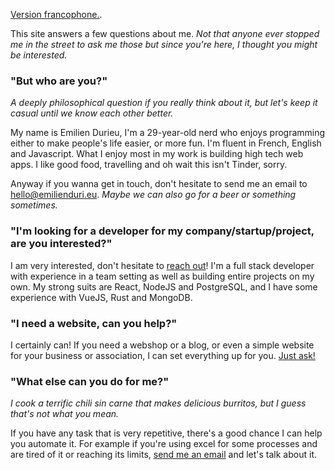 [Version francophone.](/fr).

This site answers a few questions about me.
_Not that anyone ever stopped me in the street to ask me those but since you're here, I thought you might be interested._

### "But who are you?"

_A deeply philosophical question if you really think about it, but let's keep it casual until we know each other better._

My name is Emilien Durieu, I'm a 29-year-old nerd who enjoys programming either to make people's life easier,
or more fun.
I'm fluent in French, English and Javascript.
What I enjoy most in my work is building high tech web apps.
I like good food, travelling and oh wait this isn't Tinder, sorry.

Anyway if you wanna get in touch, don't hesitate to send me an email
to [hello@emilienduri.eu](mailto:hello@emilienduri.eu?subject=Looking%20for%20a%20dev).
_Maybe we can also go for a beer or something sometimes._

### "I'm looking for a developer for my company/startup/project, are you interested?"

I am very interested, don't hesitate to [reach out](mailto:hello@emilienduri.eu?subject=Looking%20for%20a%20dev)!
I'm a full stack developer with experience in a team setting as well as building entire projects on my own.
My strong suits are React, NodeJS and PostgreSQL, and I have some experience with VueJS, Rust and MongoDB.

### "I need a website, can you help?"

I certainly can! If you need a webshop or a blog, or even a simple website for your business or association, I
can set everything up for you. [Just ask!](mailto:hello@emilienduri.eu?subject=Put%20me%20on%20the%20Internet)

### "What else can you do for me?"

_I cook a terrific chili sin carne that makes delicious burritos, but I guess that's not what you mean._

If you have any task that is very repetitive, there's a good chance I can help you automate it.
For example if you're using excel for some processes and are tired of it or reaching its limits, [send me an email](mailto:hello@emilienduri.eu?subject=Bloody%20Exc-hell) and let's talk about it.
